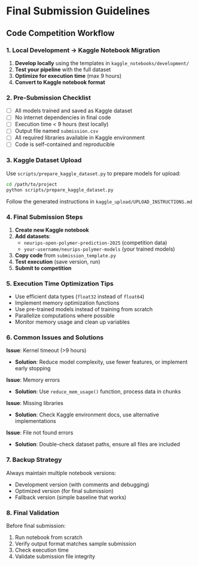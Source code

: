 # Final Submission Guidelines

## Code Competition Workflow

### 1. Local Development → Kaggle Notebook Migration

1. **Develop locally** using the templates in `kaggle_notebooks/development/`
2. **Test your pipeline** with the full dataset 
3. **Optimize for execution time** (max 9 hours)
4. **Convert to Kaggle notebook format**

### 2. Pre-Submission Checklist

- [ ] All models trained and saved as Kaggle dataset
- [ ] No internet dependencies in final code
- [ ] Execution time < 9 hours (test locally)
- [ ] Output file named `submission.csv`
- [ ] All required libraries available in Kaggle environment
- [ ] Code is self-contained and reproducible

### 3. Kaggle Dataset Upload

Use `scripts/prepare_kaggle_dataset.py` to prepare models for upload:

```bash
cd /path/to/project
python scripts/prepare_kaggle_dataset.py
```

Follow the generated instructions in `kaggle_upload/UPLOAD_INSTRUCTIONS.md`

### 4. Final Submission Steps

1. **Create new Kaggle notebook**
2. **Add datasets**:
   - `neurips-open-polymer-prediction-2025` (competition data)
   - `your-username/neurips-polymer-models` (your trained models)
3. **Copy code** from `submission_template.py`
4. **Test execution** (save version, run)
5. **Submit to competition**

### 5. Execution Time Optimization Tips

- Use efficient data types (`float32` instead of `float64`)
- Implement memory optimization functions
- Use pre-trained models instead of training from scratch
- Parallelize computations where possible
- Monitor memory usage and clean up variables

### 6. Common Issues and Solutions

**Issue**: Kernel timeout (>9 hours)
- **Solution**: Reduce model complexity, use fewer features, or implement early stopping

**Issue**: Memory errors
- **Solution**: Use `reduce_mem_usage()` function, process data in chunks

**Issue**: Missing libraries
- **Solution**: Check Kaggle environment docs, use alternative implementations

**Issue**: File not found errors
- **Solution**: Double-check dataset paths, ensure all files are included

### 7. Backup Strategy

Always maintain multiple notebook versions:
- Development version (with comments and debugging)
- Optimized version (for final submission)
- Fallback version (simple baseline that works)

### 8. Final Validation

Before final submission:
1. Run notebook from scratch
2. Verify output format matches sample submission
3. Check execution time
4. Validate submission file integrity